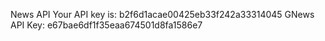 News API
Your API key is: b2f6d1acae00425eb33f242a33314045
GNews API Key: e67bae6df1f35eaa674501d8fa1586e7
